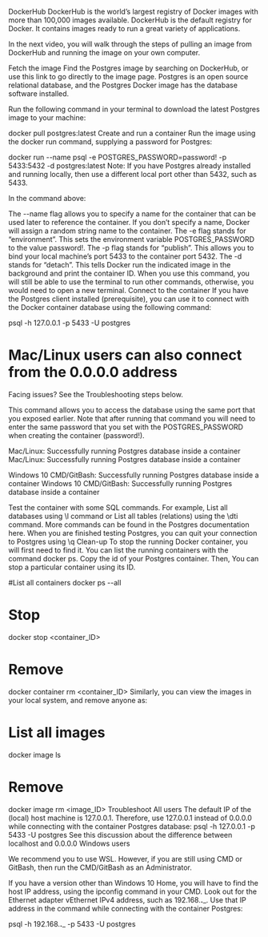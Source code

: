 DockerHub
DockerHub is the world’s largest registry of Docker images with more than 100,000 images available. DockerHub is the default registry for Docker. It contains images ready to run a great variety of applications.

In the next video, you will walk through the steps of pulling an image from DockerHub and running the image on your own computer.

Fetch the image
Find the Postgres image by searching on DockerHub, or use this link to go directly to the image page. Postgres is an open source relational database, and the Postgres Docker image has the database software installed.

Run the following command in your terminal to download the latest Postgres image to your machine:

docker pull postgres:latest
Create and run a container
Run the image using the docker run command, supplying a password for Postgres:

docker run --name psql -e POSTGRES_PASSWORD=password! -p 5433:5432 -d postgres:latest
Note: If you have Postgres already installed and running locally, then use a different local port other than 5432, such as 5433.

In the command above:

The --name flag allows you to specify a name for the container that can be used later to reference the container. If you don’t specify a name, Docker will assign a random string name to the container.
The -e flag stands for “environment”. This sets the environment variable POSTGRES_PASSWORD to the value password!.
The -p flag stands for “publish”. This allows you to bind your local machine’s port 5433 to the container port 5432.
The -d stands for “detach”. This tells Docker run the indicated image in the background and print the container ID. When you use this command, you will still be able to use the terminal to run other commands, otherwise, you would need to open a new terminal.
Connect to the container
If you have the Postgres client installed (prerequisite), you can use it to connect with the Docker container database using the following command:

psql -h 127.0.0.1 -p 5433 -U postgres
# Mac/Linux users can also connect from the 0.0.0.0 address
Facing issues? See the Troubleshooting steps below.

This command allows you to access the database using the same port that you exposed earlier. Note that after running that command you will need to enter the same password that you set with the POSTGRES_PASSWORD when creating the container (password!).

Mac/Linux: Successfully running Postgres database inside a container
Mac/Linux: Successfully running Postgres database inside a container

Windows 10 CMD/GitBash: Successfully running Postgres database inside a container
Windows 10 CMD/GitBash: Successfully running Postgres database inside a container

Test the container with some SQL commands. For example,
List all databases using \l command or
List all tables (relations) using the \dti command.
More commands can be found in the Postgres documentation here.
When you are finished testing Postgres, you can quit your connection to Postgres using \q
Clean-up
To stop the running Docker container, you will first need to find it. You can list the running containers with the command docker ps. Copy the id of your Postgres container. Then, You can stop a particular container using its ID.

#List all containers
docker ps --all
# Stop
docker stop <container_ID>
# Remove
docker container rm <container_ID>
Similarly, you can view the images in your local system, and remove anyone as:

# List all images
docker image ls
# Remove
docker image rm <image_ID>
Troubleshoot
All users
The default IP of the (local) host machine is 127.0.0.1. Therefore, use 127.0.0.1 instead of 0.0.0.0 while connecting with the container Postgres database:
psql -h 127.0.0.1 -p 5433 -U postgres
See this discussion about the difference between localhost and 0.0.0.0
Windows users

We recommend you to use WSL. However, if you are still using CMD or GitBash, then run the CMD/GitBash as an Administrator.

If you have a version other than Windows 10 Home, you will have to find the host IP address, using the ipconfig command in your CMD. Look out for the Ethernet adapter vEthernet IPv4 address, such as 192.168.__.___. Use that IP address in the command while connecting with the container Postgres:

psql -h 192.168.__.___ -p 5433 -U postgres
